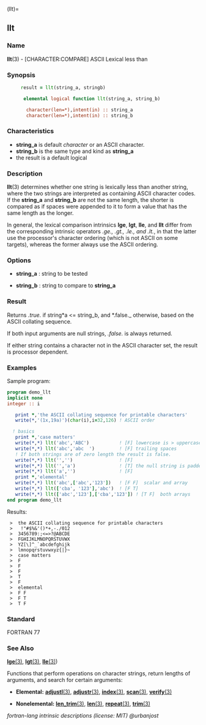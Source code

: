 (llt)=
## llt

### **Name**

**llt**(3) - \[CHARACTER:COMPARE\] ASCII Lexical less than

### **Synopsis**

```fortran
     result = llt(string_a, stringb)
```

```fortran
      elemental logical function llt(string_a, string_b)

       character(len=*),intent(in) :: string_a
       character(len=*),intent(in) :: string_b
```

### **Characteristics**

- **string_a** is default _character_ or an ASCII character.
- **string_b** is the same type and kind as **string_a**
- the result is a default logical

### **Description**

**llt**(3) determines whether one string is lexically less than
another string, where the two strings are interpreted as containing
ASCII character codes. If the **string_a** and **string_b** are not
the same length, the shorter is compared as if spaces were appended
to it to form a value that has the same length as the longer.

In general, the lexical comparison intrinsics **lge**, **lgt**, **lle**,
and **llt** differ from the corresponding intrinsic operators _.ge.,
.gt., .le., and .lt._, in that the latter use the processor's character
ordering (which is not ASCII on some targets), whereas the former
always use the ASCII ordering.

### **Options**

- **string_a**
  : string to be tested

- **string_b**
  : string to compare to **string_a**

### **Result**

Returns _.true._ if string*a \<= string_b, and *.false.\_ otherwise,
based on the ASCII collating sequence.

If both input arguments are null strings, _.false._ is always returned.

If either string contains a character not in the ASCII character set,
the result is processor dependent.

### **Examples**

Sample program:

```fortran
program demo_llt
implicit none
integer :: i

   print *,'the ASCII collating sequence for printable characters'
   write(*,'(1x,19a)')(char(i),i=32,126) ! ASCII order

  ! basics
   print *,'case matters'
   write(*,*) llt('abc','ABC')           ! [F] lowercase is > uppercase
   write(*,*) llt('abc','abc  ')         ! [F] trailing spaces
   ! If both strings are of zero length the result is false.
   write(*,*) llt('','')                 ! [F]
   write(*,*) llt('','a')                ! [T] the null string is padded
   write(*,*) llt('a','')                ! [F]
   print *,'elemental'
   write(*,*) llt('abc',['abc','123'])   ! [F F]  scalar and array
   write(*,*) llt(['cba', '123'],'abc')  ! [F T]
   write(*,*) llt(['abc','123'],['cba','123']) ! [T F]  both arrays
end program demo_llt
```

Results:

```text
 >  the ASCII collating sequence for printable characters
 >   !"#$%&'()*+,-./012
 >  3456789:;<=>?@ABCDE
 >  FGHIJKLMNOPQRSTUVWX
 >  YZ[\]^_`abcdefghijk
 >  lmnopqrstuvwxyz{|}~
 >  case matters
 >  F
 >  F
 >  F
 >  T
 >  F
 >  elemental
 >  F F
 >  F T
 >  T F
```

### **Standard**

FORTRAN 77

### **See Also**

[**lge**(3)](#lge),
[**lgt**(3)](#lgt),
[**lle**(3)](#lle))

Functions that perform operations on character strings, return lengths
of arguments, and search for certain arguments:

- **Elemental:**
  [**adjustl**(3)](#adjustl), [**adjustr**(3)](#adjustr), [**index**(3)](#index),
  [**scan**(3)](#scan), [**verify**(3)](#verify)

- **Nonelemental:**
  [**len_trim**(3)](#len_trim),
  [**len**(3)](#len),
  [**repeat**(3)](#repeat), [**trim**(3)](#trim)

_fortran-lang intrinsic descriptions (license: MIT) \@urbanjost_
